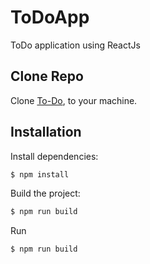 # ToDoApp

ToDo application using ReactJs

## Clone Repo

Clone [To-Do](https://github.com/SunandiniSen/ToDoApp.git), to your machine.

## Installation

  Install dependencies:

```bash
$ npm install
```

  Build the project:

```bash
$ npm run build
```

Run

```bash
$ npm run build
```
